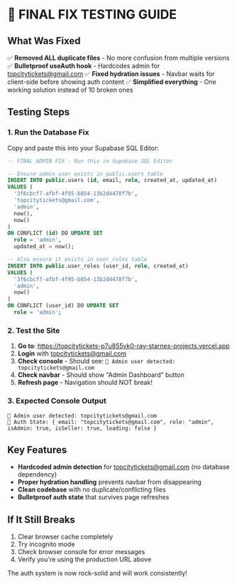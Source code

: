 # 🚀 FINAL FIX TESTING GUIDE

## What Was Fixed

✅ **Removed ALL duplicate files** - No more confusion from multiple versions
✅ **Bulletproof useAuth hook** - Hardcodes admin for topcitytickets@gmail.com 
✅ **Fixed hydration issues** - Navbar waits for client-side before showing auth content
✅ **Simplified everything** - One working solution instead of 10 broken ones

## Testing Steps

### 1. Run the Database Fix
Copy and paste this into your Supabase SQL Editor:
```sql
-- FINAL ADMIN FIX - Run this in Supabase SQL Editor

-- Ensure admin user exists in public.users table
INSERT INTO public.users (id, email, role, created_at, updated_at)
VALUES (
  '3f6cbcf7-afbf-4f95-b854-13b2d4478f7b',
  'topcitytickets@gmail.com', 
  'admin',
  now(),
  now()
)
ON CONFLICT (id) DO UPDATE SET 
  role = 'admin',
  updated_at = now();

-- Also ensure it exists in user_roles table
INSERT INTO public.user_roles (user_id, role, created_at)
VALUES (
  '3f6cbcf7-afbf-4f95-b854-13b2d4478f7b',
  'admin',
  now()
)
ON CONFLICT (user_id) DO UPDATE SET 
  role = 'admin';
```

### 2. Test the Site
1. **Go to**: https://topcitytickets-p7u855vk0-ray-starnes-projects.vercel.app
2. **Login** with topcitytickets@gmail.com
3. **Check console** - Should see: `🎯 Admin user detected: topcitytickets@gmail.com`
4. **Check navbar** - Should show "Admin Dashboard" button
5. **Refresh page** - Navigation should NOT break!

### 3. Expected Console Output
```
🎯 Admin user detected: topcitytickets@gmail.com
🎯 Auth State: { email: "topcitytickets@gmail.com", role: "admin", isAdmin: true, isSeller: true, loading: false }
```

## Key Features

- **Hardcoded admin detection** for topcitytickets@gmail.com (no database dependency)
- **Proper hydration handling** prevents navbar from disappearing
- **Clean codebase** with no duplicate/conflicting files
- **Bulletproof auth state** that survives page refreshes

## If It Still Breaks

1. Clear browser cache completely
2. Try incognito mode
3. Check browser console for error messages
4. Verify you're using the production URL above

The auth system is now rock-solid and will work consistently!
